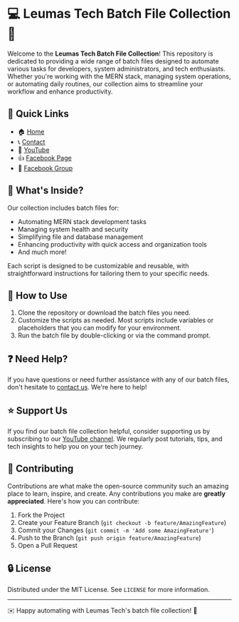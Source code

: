 # :computer: Leumas Tech Batch File Collection :floppy_disk:

Welcome to the **Leumas Tech Batch File Collection**! This repository is dedicated to providing a wide range of batch files designed to automate various tasks for developers, system administrators, and tech enthusiasts. Whether you're working with the MERN stack, managing system operations, or automating daily routines, our collection aims to streamline your workflow and enhance productivity.

## :link: Quick Links

- :house: [Home](https://leumas.tech)
- :telephone_receiver: [Contact](https://leumas.tech/contact)
- :movie_camera: [YouTube](https://www.youtube.com/channel/UCVTuQGCqS1ucTPiomX-hLWQ)
- :thumbsup: [Facebook Page](https://www.facebook.com/leumastechnologies/)
- :busts_in_silhouette: [Facebook Group](https://www.facebook.com/groups/254067900682243)


## :file_folder: What's Inside?

Our collection includes batch files for:

- Automating MERN stack development tasks
- Managing system health and security
- Simplifying file and database management
- Enhancing productivity with quick access and organization tools
- And much more!

Each script is designed to be customizable and reusable, with straightforward instructions for tailoring them to your specific needs.

## :wrench: How to Use

1. Clone the repository or download the batch files you need.
2. Customize the scripts as needed. Most scripts include variables or placeholders that you can modify for your environment.
3. Run the batch file by double-clicking or via the command prompt.

## :question: Need Help?

If you have questions or need further assistance with any of our batch files, don't hesitate to [contact us](https://leumas.tech/contact). We're here to help!

## :star: Support Us

If you find our batch file collection helpful, consider supporting us by subscribing to our [YouTube channel](https://www.youtube.com/channel/UCVTuQGCqS1ucTPiomX-hLWQ). We regularly post tutorials, tips, and tech insights to help you on your tech journey.

## :memo: Contributing

Contributions are what make the open-source community such an amazing place to learn, inspire, and create. Any contributions you make are **greatly appreciated**. Here's how you can contribute:

1. Fork the Project
2. Create your Feature Branch (`git checkout -b feature/AmazingFeature`)
3. Commit your Changes (`git commit -m 'Add some AmazingFeature'`)
4. Push to the Branch (`git push origin feature/AmazingFeature`)
5. Open a Pull Request

## :lock: License

Distributed under the MIT License. See `LICENSE` for more information.

---

:envelope: Happy automating with Leumas Tech's batch file collection! :rocket:

